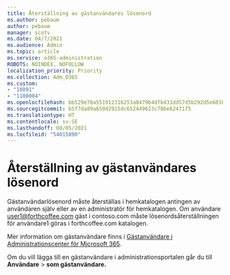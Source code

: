 ```yaml
---
title: Återställning av gästanvändares lösenord
ms.author: pebaum
author: pebaum
manager: scotv
ms.date: 04/7/2021
ms.audience: Admin
ms.topic: article
ms.service: o365-administration
ROBOTS: NOINDEX, NOFOLLOW
localization_priority: Priority
ms.collection: Adm_O365
ms.custom:
- "10891"
- "1100004"
ms.openlocfilehash: bb529e78a551912316253a0479b4dfb431dd57d5b292d5e60103a32a6a9959fa
ms.sourcegitcommit: b5f7da89a650d2915dc652449623c78be6247175
ms.translationtype: HT
ms.contentlocale: sv-SE
ms.lasthandoff: 08/05/2021
ms.locfileid: "54015890"
---
```

# <a name="guest-user-password-reset"></a>Återställning av gästanvändares lösenord

Gästanvändarlösenord måste återställas i hemkatalogen antingen av användaren själv eller av en administratör för hemkatalogen. Om användare user1@forthcoffee.com gäst i contoso.com måste lösenordsåterställningen för användare1 göras i forthcoffee.com katalogen.

Mer information om gästanvändare finns i [Gästanvändare i Administrationscenter för Microsoft 365](https://docs.microsoft.com/microsoft-365/admin/add-users/about-guest-users).

Om du vill lägga till en gästanvändare i administrationsportalen går du till **Användare**  >  **som gästanvändare.**